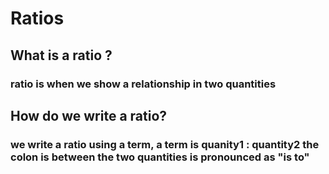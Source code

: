 # Ratios

## What is a ratio ? 

### 			ratio is when we show a relationship in two quantities

## How do we write a ratio?

### 			we write a ratio using a term, a term is quanity1 : quantity2  the colon is between the two quantities is pronounced as "is to"



